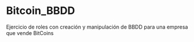 # Bitcoin_BBDD
Ejercicio de roles con creación y manipulación de BBDD para una empresa que vende BitCoins 
